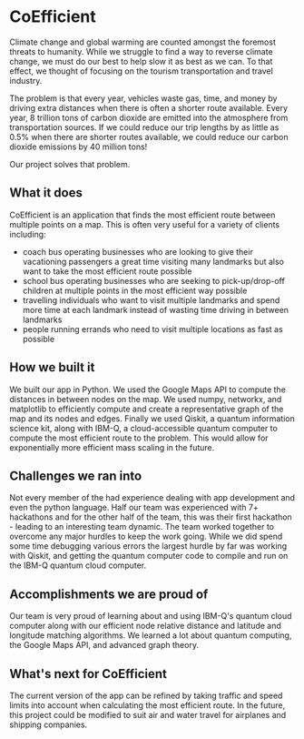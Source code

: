 # CoEfficient
Climate change and global warming are counted amongst the foremost threats to humanity. While we struggle to find a way to reverse climate change, we must do our best to help slow it as best as we can. To that effect, we thought of focusing on the tourism transportation and travel industry.

The problem is that every year, vehicles waste gas, time, and money by driving extra distances when there is often a shorter route available. Every year, 8 trillion tons of carbon dioxide are emitted into the atmosphere from transportation sources. If we could reduce our trip lengths by as little as 0.5% when there are shorter routes available, we could reduce our carbon dioxide emissions by 40 million tons!

Our project solves that problem.

## What it does
CoEfficient is an application that finds the most efficient route between multiple points on a map. This is often very useful for a variety of clients including:
- coach bus operating businesses who are looking to give their vacationing passengers a great time visiting many landmarks but also want to take the most efficient route possible
- school bus operating businesses who are seeking to pick-up/drop-off children at multiple points in the most efficient way possible
- travelling individuals who want to visit multiple landmarks and spend more time at each landmark instead of wasting time driving in between landmarks
- people running errands who need to visit multiple locations as fast as possible

## How we built it
We built our app in Python. We used the Google Maps API to compute the distances in between nodes on the map. We used numpy, networkx, and matplotlib to efficiently compute and create a representative graph of the map and its nodes and edges. Finally we used Qiskit, a quantum information science kit, along with IBM-Q, a cloud-accessible quantum computer to compute the most efficient route to the problem. This would allow for exponentially more efficient mass scaling in the future.

## Challenges we ran into
Not every member of the had experience dealing with app development and even the python language. Half our team was experienced with 7+ hackathons and for the other half of the team, this was their first hackathon - leading to an interesting team dynamic. The team worked together to overcome any major hurdles to keep the work going. While we did spend some time debugging various errors the largest hurdle by far was working with Qiskit, and getting the quantum computer code to compile and run on the IBM-Q quantum cloud computer.

## Accomplishments we are proud of
Our team is very proud of learning about and using IBM-Q's quantum cloud computer along with our efficient node relative distance and latitude and longitude matching algorithms. We learned a lot about quantum computing, the Google Maps API, and advanced graph theory.

## What's next for CoEfficient
The current version of the app can be refined by taking traffic and speed limits into account when calculating the most efficient route. In the future, this project could be modified to suit air and water travel for airplanes and shipping companies.